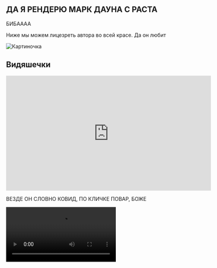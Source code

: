 

## ДА Я РЕНДЕРЮ МАРК ДАУНА С РАСТА

БИБАААА 

Ниже мы можем лицезреть автора во всей красе. Да он любит


![Картиночка](https://cdn.discordapp.com/attachments/1116651525276700672/1127324697420374026/image.png "Тут мы видим автора во всей красе")


## Видяшечки


<iframe width="560" height="315"
    src="https://www.youtube.com/embed/15-r9lBZ7Iw" 
    frameborder="0" 
    allow="accelerometer; autoplay; encrypted-media; gyroscope; picture-in-picture" 
    allowfullscreen>
</iframe>

ВЕЗДЕ ОН СЛОВНО КОВИД, ПО КЛИЧКЕ ПОВАР, БОЖЕ

<video controls src="https://cdn.discordapp.com/attachments/822467520141328404/1126940084608962660/IMG_9364.MP4"></video>